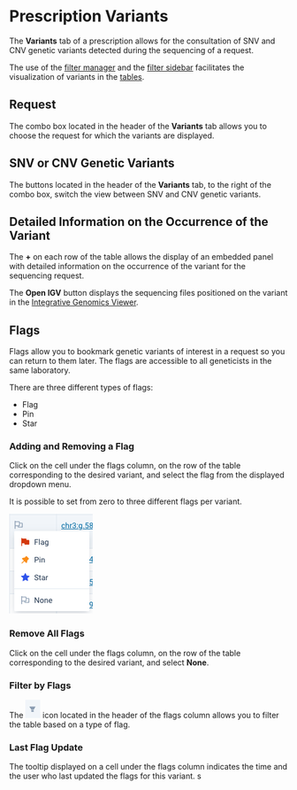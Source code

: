 # Prescription Variants

The **Variants** tab of a prescription allows for the consultation of SNV and CNV genetic variants detected during the sequencing of a request.

The use of the [filter manager](/qlin_genetic/_filter_manager/filter_manager.md) and the [filter sidebar](/qlin_genetic/filter_panel/filter_panel.md) facilitates the visualization of variants in the [tables](/qlin_genetic/tables/tables.md).

## Request

The combo box located in the header of the **Variants** tab allows you to choose the request for which the variants are displayed.

## SNV or CNV Genetic Variants

The buttons located in the header of the **Variants** tab, to the right of the combo box, switch the view between SNV and CNV genetic variants.

## Detailed Information on the Occurrence of the Variant

The **+** on each row of the table allows the display of an embedded panel with detailed information on the occurrence of the variant for the sequencing request.

The **Open IGV** button displays the sequencing files positioned on the variant in the [Integrative Genomics Viewer](https://igv.org/).

## Flags

Flags allow you to bookmark genetic variants of interest in a request so you can return to them later. The flags are accessible to all geneticists in the same laboratory.

There are three different types of flags:

- Flag
- Pin
- Star

### Adding and Removing a Flag

Click on the cell under the flags column, on the row of the table corresponding to the desired variant, and select the flag from the displayed dropdown menu.

It is possible to set from zero to three different flags per variant.

![menu drapeau](flags_menu.png)

### Remove All Flags

Click on the cell under the flags column, on the row of the table corresponding to the desired variant, and select **None**.

### Filter by Flags

The ![filter](filter_icon.png) icon located in the header of the flags column allows you to filter the table based on a type of flag.

### Last Flag Update

The tooltip displayed on a cell under the flags column indicates the time and the user who last updated the flags for this variant.
s
